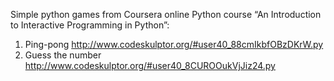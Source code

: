 Simple python games from Coursera online Python course “An Introduction to Interactive Programming in Python”:
1. Ping-pong http://www.codeskulptor.org/#user40_88cmIkbfOBzDKrW.py
2. Guess the number http://www.codeskulptor.org/#user40_8CUROOukVjJiz24.py
